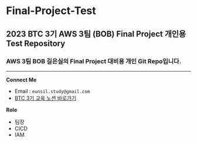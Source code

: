 # Final-Project-Test
## 2023 BTC 3기 AWS 3팀 (BOB) Final Project 개인용 Test Repository
### AWS 3팀 BOB 길은실의 Final Project 대비용 개인 Git Repo입니다.
---  
**Connect Me**
- Email : `eunsil.study@gmail.com`
- [BTC 3기 교육 노션 바로가기](https://dream-amal.notion.site/BTC-3-a4a85518dc4341afa69267e74e95c480)
  
**Role**
- 팀장
- CICD
- IAM
